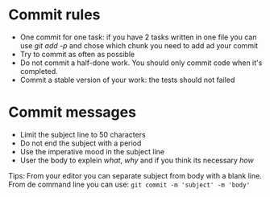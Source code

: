 # Commit rules

- One commit for one task: if you have 2 tasks written in one file you can use *git add -p* and chose which chunk you need to add ad your commit
- Try to commit as often as possible
- Do not commit a half-done work. You should only commit code when it's completed.
- Commit a stable version of your work: the tests should not failed

# Commit messages

- Limit the subject line to 50 characters
- Do not end the subject with a period
- Use the imperative mood in the subject line
- User the body to explein *what*, *why* and if you think its necessary *how*

Tips: From your editor you can separate subject from body with a blank line. From de command line you can use:
`git commit -m 'subject' -m 'body'`
